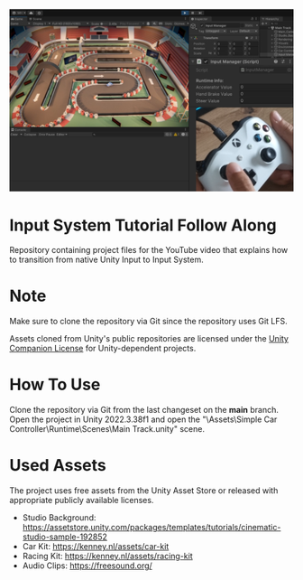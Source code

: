 ![](Github%20Images/Screenshot_1.png)
# Input System Tutorial Follow Along
Repository containing project files for the YouTube video that explains how to transition from native Unity Input to Input System.

# Note
Make sure to clone the repository via Git since the repository uses Git LFS.

Assets cloned from Unity's public repositories are licensed under the [Unity Companion License](https://unity.com/legal/licenses/unity-companion-license) for Unity-dependent projects.

# How To Use
Clone the repository via Git from the last changeset on the <b>main</b> branch.
Open the project in Unity 2022.3.38f1 and open the "\Assets\Simple Car Controller\Runtime\Scenes\Main Track.unity" scene.

# Used Assets
The project uses free assets from the Unity Asset Store or released with appropriate publicly available licenses.
- Studio Background: https://assetstore.unity.com/packages/templates/tutorials/cinematic-studio-sample-192852
- Car Kit: https://kenney.nl/assets/car-kit
- Racing Kit: https://kenney.nl/assets/racing-kit
- Audio Clips: https://freesound.org/
